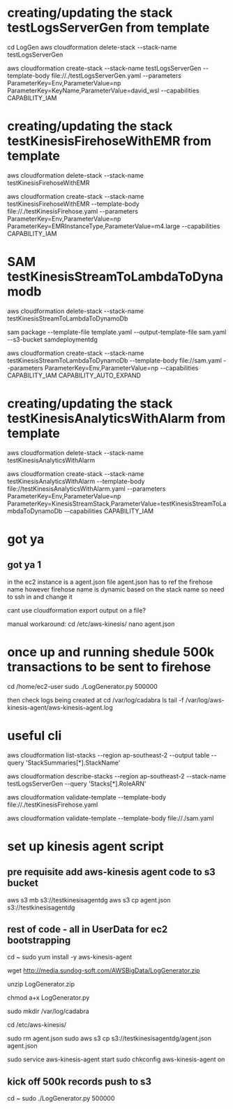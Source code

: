 # creating/updating the stack testLogsServerGen from template

cd LogGen
aws cloudformation delete-stack --stack-name testLogsServerGen

aws cloudformation create-stack --stack-name testLogsServerGen --template-body file://./testLogsServerGen.yaml --parameters ParameterKey=Env,ParameterValue=np ParameterKey=KeyName,ParameterValue=david_wsl --capabilities CAPABILITY_IAM

# creating/updating the stack testKinesisFirehoseWithEMR from template

aws cloudformation delete-stack --stack-name testKinesisFirehoseWithEMR

aws cloudformation create-stack --stack-name testKinesisFirehoseWithEMR --template-body file://./testKinesisFirehose.yaml --parameters ParameterKey=Env,ParameterValue=np ParameterKey=EMRInstanceType,ParameterValue=m4.large --capabilities CAPABILITY_IAM

# SAM testKinesisStreamToLambdaToDynamodb

aws cloudformation delete-stack --stack-name testKinesisStreamToLambdaToDynamoDb

sam package --template-file template.yaml --output-template-file sam.yaml --s3-bucket samdeploymentdg

aws cloudformation create-stack --stack-name testKinesisStreamToLambdaToDynamoDb --template-body file://sam.yaml --parameters ParameterKey=Env,ParameterValue=np --capabilities CAPABILITY_IAM CAPABILITY_AUTO_EXPAND

# creating/updating the stack testKinesisAnalyticsWithAlarm from template

aws cloudformation delete-stack --stack-name testKinesisAnalyticsWithAlarm

aws cloudformation create-stack --stack-name testKinesisAnalyticsWithAlarm --template-body file://testKinesisAnalyticsWithAlarm.yaml --parameters ParameterKey=Env,ParameterValue=np ParameterKey=KinesisStreamStack,ParameterValue=testKinesisStreamToLambdaToDynamoDb --capabilities CAPABILITY_IAM

# got ya

## got ya 1

in the ec2 instance is a agent.json file
agent.json has to ref the firehose name
however firehose name is dynamic based on the stack name
so need to ssh in and change it

cant use cloudformation export output on a file?

manual workaround:
cd /etc/aws-kinesis/
nano agent.json

# once up and running shedule 500k transactions to be sent to firehose

cd /home/ec2-user
sudo ./LogGenerator.py 500000

then check logs being created at
cd /var/log/cadabra
ls
tail -f /var/log/aws-kinesis-agent/aws-kinesis-agent.log

# useful cli

aws cloudformation list-stacks --region ap-southeast-2 --output table --query 'StackSummaries[*].StackName'

aws cloudformation describe-stacks --region ap-southeast-2 --stack-name testLogsServerGen --query 'Stacks[*].RoleARN'

aws cloudformation validate-template --template-body file://./testKinesisFirehose.yaml

aws cloudformation validate-template --template-body file://./sam.yaml

# set up kinesis agent script

## pre requisite add aws-kinesis agent code to s3 bucket

aws s3 mb s3://testkinesisagentdg
aws s3 cp agent.json s3://testkinesisagentdg

## rest of code - all in UserData for ec2 bootstrapping

cd ~
sudo yum install -y aws-kinesis-agent

wget http://media.sundog-soft.com/AWSBigData/LogGenerator.zip

unzip LogGenerator.zip

chmod a+x LogGenerator.py

sudo mkdir /var/log/cadabra

cd /etc/aws-kinesis/

sudo rm agent.json
sudo aws s3 cp s3://testkinesisagentdg/agent.json agent.json

sudo service aws-kinesis-agent start
sudo chkconfig aws-kinesis-agent on

## kick off 500k records push to s3

cd ~
sudo ./LogGenerator.py 500000
